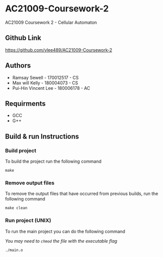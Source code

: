 # AC21009-Coursework-2
AC21009 Coursework 2 - Cellular Automaton

## Github Link
https://github.com/vlee489/AC21009-Coursework-2

## Authors
- Ramsay Sewell - 170012517 - CS
- Max will Kelly - 180004073  - CS
- Pui-Hin Vincent Lee - 180006178  - AC


## Requirments

- GCC
- G++

## Build & run Instructions

### Build project 
To build the project run the following command

`make`

### Remove output files
To remove the output files that have occurred from previous builds,
run the following command

`make clean`

### Run project (UNIX)
To run the main project you can do the following command

*You may need to `chmod` the file with the executable flag*

`./main.o`
